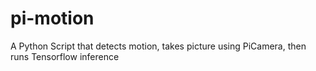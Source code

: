# pi-motion
A Python Script that detects motion, takes picture using PiCamera, then runs Tensorflow inference
